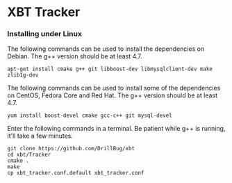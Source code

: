 # XBT Tracker

### Installing under Linux

The following commands can be used to install the dependencies on Debian. The g++ version should be at least 4.7.

```
apt-get install cmake g++ git libboost-dev libmysqlclient-dev make zlib1g-dev
```

The following commands can be used to install some of the dependencies on CentOS, Fedora Core and Red Hat. The g++ version should be at least 4.7.

```
yum install boost-devel cmake gcc-c++ git mysql-devel 
```

Enter the following commands in a terminal. Be patient while g++ is running, it'll take a few minutes.

```
git clone https://github.com/DrillBug/xbt
cd xbt/Tracker
cmake .
make
cp xbt_tracker.conf.default xbt_tracker.conf
```
